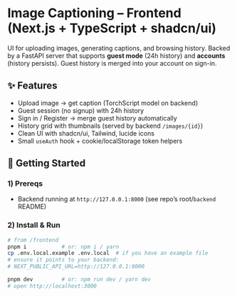 # Image Captioning – Frontend (Next.js + TypeScript + shadcn/ui)

UI for uploading images, generating captions, and browsing history.
Backed by a FastAPI server that supports **guest mode** (24h history) and **accounts** (history persists). Guest history is merged into your account on sign-in.

## ✨ Features
- Upload image → get caption (TorchScript model on backend)
- Guest session (no signup) with 24h history
- Sign in / Register → merge guest history automatically
- History grid with thumbnails (served by backend `/images/{id}`)
- Clean UI with shadcn/ui, Tailwind, lucide icons
- Small `useAuth` hook + cookie/localStorage token helpers

## 🚀 Getting Started

### 1) Prereqs
- Backend running at `http://127.0.0.1:8000` (see repo’s root/`backend` README)

### 2) Install & Run
```bash
# from /frontend
pnpm i           # or: npm i / yarn
cp .env.local.example .env.local  # if you have an example file
# ensure it points to your backend:
# NEXT_PUBLIC_API_URL=http://127.0.0.1:8000

pnpm dev         # or: npm run dev / yarn dev
# open http://localhost:3000

